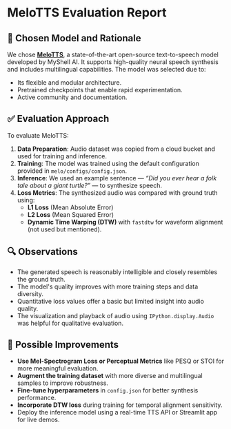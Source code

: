 # MeloTTS Evaluation Report

## 📌 Chosen Model and Rationale

We chose **[MeloTTS](https://github.com/myshell-ai/MeloTTS)**, a state-of-the-art open-source text-to-speech model developed by MyShell AI. It supports high-quality neural speech synthesis and includes multilingual capabilities. The model was selected due to:
- Its flexible and modular architecture.
- Pretrained checkpoints that enable rapid experimentation.
- Active community and documentation.

## ✅ Evaluation Approach

To evaluate MeloTTS:
1. **Data Preparation**: Audio dataset was copied from a cloud bucket and used for training and inference.
2. **Training**: The model was trained using the default configuration provided in `melo/configs/config.json`.
3. **Inference**: We used an example sentence — *“Did you ever hear a folk tale about a giant turtle?”* — to synthesize speech.
4. **Loss Metrics**: The synthesized audio was compared with ground truth using:
   - **L1 Loss** (Mean Absolute Error)
   - **L2 Loss** (Mean Squared Error)
   - **Dynamic Time Warping (DTW)** with `fastdtw` for waveform alignment (not used but mentioned).

## 🔍 Observations

- The generated speech is reasonably intelligible and closely resembles the ground truth.
- The model's quality improves with more training steps and data diversity.
- Quantitative loss values offer a basic but limited insight into audio quality.
- The visualization and playback of audio using `IPython.display.Audio` was helpful for qualitative evaluation.

## 🚀 Possible Improvements

- **Use Mel-Spectrogram Loss or Perceptual Metrics** like PESQ or STOI for more meaningful evaluation.
- **Augment the training dataset** with more diverse and multilingual samples to improve robustness.
- **Fine-tune hyperparameters** in `config.json` for better synthesis performance.
- **Incorporate DTW loss** during training for temporal alignment sensitivity.
- Deploy the inference model using a real-time TTS API or Streamlit app for live demos.